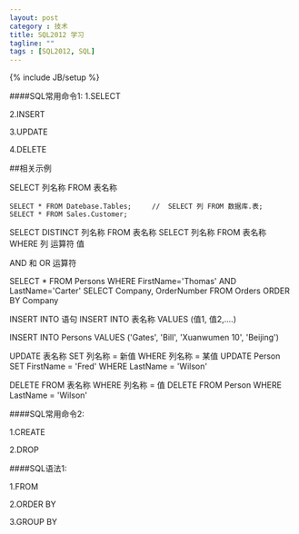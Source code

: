 ```yaml
---
layout: post
category : 技术
title: SQL2012 学习
tagline: ""
tags : [SQL2012, SQL]
---
```

{% include JB/setup %}


####SQL常用命令1:
1.SELECT

2.INSERT

3.UPDATE

4.DELETE


##相关示例

SELECT 列名称 FROM 表名称

	SELECT * FROM Datebase.Tables;     //  SELECT 列 FROM 数据库.表;
	SELECT * FROM Sales.Customer;

SELECT DISTINCT 列名称 FROM 表名称
SELECT 列名称 FROM 表名称 WHERE 列 运算符 值


AND 和 OR 运算符

SELECT * FROM Persons WHERE FirstName='Thomas' AND LastName='Carter'
SELECT Company, OrderNumber FROM Orders ORDER BY Company

INSERT INTO 语句
INSERT INTO 表名称 VALUES (值1, 值2,....)

INSERT INTO Persons VALUES ('Gates', 'Bill', 'Xuanwumen 10', 'Beijing')

UPDATE 表名称 SET 列名称 = 新值 WHERE 列名称 = 某值
UPDATE Person SET FirstName = 'Fred' WHERE LastName = 'Wilson' 

DELETE FROM 表名称 WHERE 列名称 = 值
DELETE FROM Person WHERE LastName = 'Wilson' 


####SQL常用命令2:

1.CREATE

2.DROP




####SQL语法1:

1.FROM 

2.ORDER BY

3.GROUP BY

